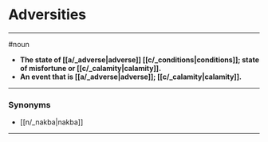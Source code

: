 # Adversities
---
#noun
- **The state of [[a/_adverse|adverse]] [[c/_conditions|conditions]]; state of misfortune or [[c/_calamity|calamity]].**
- **An event that is [[a/_adverse|adverse]]; [[c/_calamity|calamity]].**
---
### Synonyms
- [[n/_nakba|nakba]]
---
